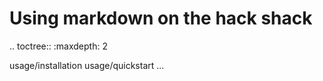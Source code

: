 # Using markdown on the hack shack

.. toctree::
   :maxdepth: 2

   usage/installation
   usage/quickstart
   ...
